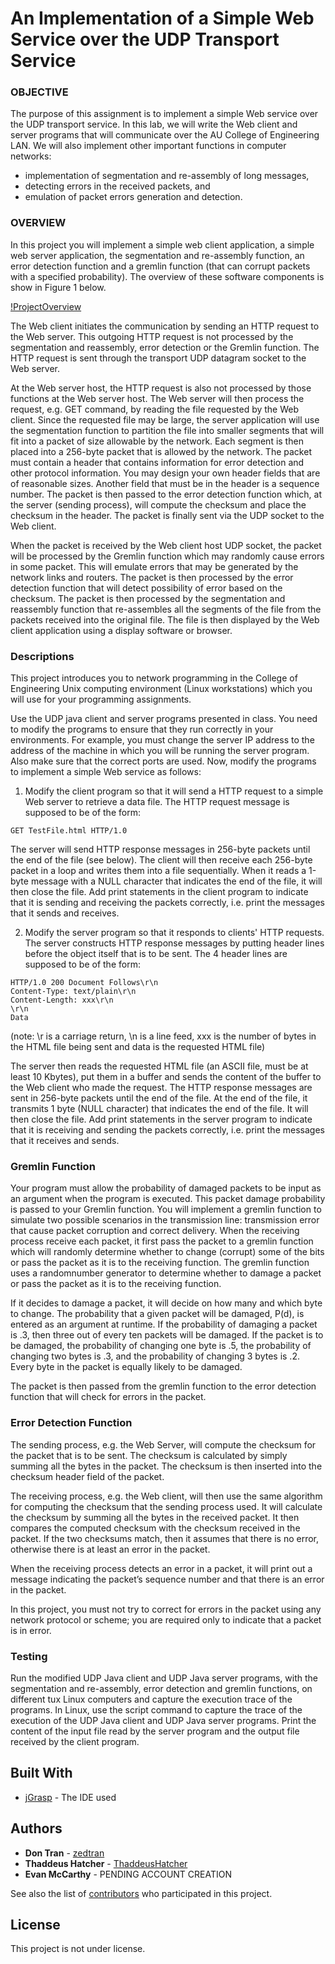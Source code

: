 # An Implementation of a Simple Web Service over the UDP Transport Service

### OBJECTIVE
The purpose of this assignment is to implement a simple Web service over the UDP
transport service. In this lab, we will write the Web client and server programs that will
communicate over the AU College of Engineering LAN. We will also implement other important
functions in computer networks: 
* implementation of segmentation and re-assembly of long messages, 
* detecting errors in the received packets, and 
* emulation of packet errors generation and detection.

### OVERVIEW
In this project you will implement a simple web client application, a simple web server
application, the segmentation and re-assembly function, an error detection function and a
gremlin function (that can corrupt packets with a specified probability). The overview of
these software components is show in Figure 1 below.

[!ProjectOverview](https://github.com/zedtran/UDP_Client_Server_Proj/blob/master/FIg1_Overview.png)

The Web client initiates the communication by sending an HTTP request to the Web
server. This outgoing HTTP request is not processed by the segmentation and reassembly,
error detection or the Gremlin function. The HTTP request is sent through the
transport UDP datagram socket to the Web server.

At the Web server host, the HTTP request is also not processed by those functions at the
Web server host. The Web server will then process the request, e.g. GET command, by
reading the file requested by the Web client. Since the requested file may be large, the
server application will use the segmentation function to partition the file into smaller
segments that will fit into a packet of size allowable by the network. Each segment is
then placed into a 256-byte packet that is allowed by the network. The packet must
contain a header that contains information for error detection and other protocol
information. You may design your own header fields that are of reasonable sizes.
Another field that must be in the header is a sequence number. The packet is then passed
to the error detection function which, at the server (sending process), will compute the
checksum and place the checksum in the header. The packet is finally sent via the UDP
socket to the Web client.

When the packet is received by the Web client host UDP socket, the packet will be
processed by the Gremlin function which may randomly cause errors in some packet.
This will emulate errors that may be generated by the network links and routers. The
packet is then processed by the error detection function that will detect possibility of error
based on the checksum. The packet is then processed by the segmentation and reassembly
function that re-assembles all the segments of the file from the packets received
into the original file. The file is then displayed by the Web client application using a
display software or browser.

### Descriptions
This project introduces you to network programming in the College of Engineering Unix
computing environment (Linux workstations) which you will use for your programming
assignments.

Use the UDP java client and server programs presented in class. You need to modify the
programs to ensure that they run correctly in your environments. For example, you must
change the server IP address to the address of the machine in which you will be running
the server program. Also make sure that the correct ports are used.
Now, modify the programs to implement a simple Web service as follows:

1. Modify the client program so that it will send a HTTP request to a simple Web
server to retrieve a data file. The HTTP request message is supposed to be of the
form:

```
GET TestFile.html HTTP/1.0
```

The server will send HTTP response messages in 256-byte packets until the end
of the file (see below). The client will then receive each 256-byte packet in a loop
and writes them into a file sequentially. When it reads a 1-byte message with a
NULL character that indicates the end of the file, it will then close the file. Add
print statements in the client program to indicate that it is sending and receiving
the packets correctly, i.e. print the messages that it sends and receives.

2. Modify the server program so that it responds to clients' HTTP requests. The
server constructs HTTP response messages by putting header lines before the
object itself that is to be sent. The 4 header lines are supposed to be of the form:

```
HTTP/1.0 200 Document Follows\r\n
Content-Type: text/plain\r\n
Content-Length: xxx\r\n
\r\n
Data
```
(note: \r is a carriage return, \n is a line feed, xxx is the number of bytes in
the HTML file being sent and data is the requested HTML file)

The server then reads the requested HTML file (an ASCII file, must be at least 10
Kbytes), put them in a buffer and sends the content of the buffer to the Web
client who made the request. The HTTP response messages are sent in 256-byte
packets until the end of the file. At the end of the file, it transmits 1 byte (NULL
character) that indicates the end of the file. It will then close the file.
Add print statements in the server program to indicate that it is receiving and
sending the packets correctly, i.e. print the messages that it receives and sends.

### Gremlin Function
Your program must allow the probability of damaged packets to be input as an argument
when the program is executed. This packet damage probability is passed to your Gremlin
function. You will implement a gremlin function to simulate two possible scenarios in the
transmission line: transmission error that cause packet corruption and correct delivery.
When the receiving process receive each packet, it first pass the packet to a gremlin
function which will randomly determine whether to change (corrupt) some of the bits or
pass the packet as it is to the receiving function. The gremlin function uses a randomnumber
generator to determine whether to damage a packet or pass the packet as it is to
the receiving function.

If it decides to damage a packet, it will decide on how many and which byte to change.
The probability that a given packet will be damaged, P(d), is entered as an argument at
runtime. If the probability of damaging a packet is .3, then three out of every ten packets
will be damaged. If the packet is to be damaged, the probability of changing one byte is
.5, the probability of changing two bytes is .3, and the probability of changing 3 bytes is
.2. Every byte in the packet is equally likely to be damaged.

The packet is then passed from the gremlin function to the error detection function that
will check for errors in the packet.

### Error Detection Function
The sending process, e.g. the Web Server, will compute the checksum for the packet that
is to be sent. The checksum is calculated by simply summing all the bytes in the packet.
The checksum is then inserted into the checksum header field of the packet.

The receiving process, e.g. the Web client, will then use the same algorithm for
computing the checksum that the sending process used. It will calculate the checksum by
summing all the bytes in the received packet. It then compares the computed checksum
with the checksum received in the packet. If the two checksums match, then it assumes
that there is no error, otherwise there is at least an error in the packet.

When the receiving process detects an error in a packet, it will print out a message
indicating the packet’s sequence number and that there is an error in the packet.

In this project, you must not try to correct for errors in the packet using any network
protocol or scheme; you are required only to indicate that a packet is in error.

### Testing
Run the modified UDP Java client and UDP Java server programs, with the segmentation
and re-assembly, error detection and gremlin functions, on different tux Linux computers
and capture the execution trace of the programs. In Linux, use the script command to
capture the trace of the execution of the UDP Java client and UDP Java server programs.
Print the content of the input file read by the server program and the output file received
by the client program.

## Built With

* [jGrasp](https://www.jgrasp.org) - The IDE used

## Authors

* **Don Tran** - [zedtran](https://github.com/zedtran)
* **Thaddeus Hatcher** - [ThaddeusHatcher](https://github.com/ThaddeusHatcher)
* **Evan McCarthy** - PENDING ACCOUNT CREATION


See also the list of [contributors](https://github.com/zedtran/UDP_Client_Server_Proj/graphs/contributors) who participated in this project.

## License

This project is not under license.

